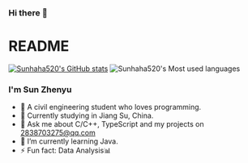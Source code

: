 ### Hi there 👋

<!--
**Sunhaha520/Sunhaha520** is a ✨ _special_ ✨ repository because its `README.md` (this file) appears on your GitHub profile.

Here are some ideas to get you started:

- 🔭 I’m currently working on ...
- 🌱 I’m currently learning ...
- 👯 I’m looking to collaborate on ...
- 🤔 I’m looking for help with ...
- 💬 Ask me about ...
- 📫 How to reach me: ...
- 😄 Pronouns: ...
- ⚡ Fun fact: ...
-->
# README

[![Sunhaha520's GitHub stats](https://github-readme-stats.vercel.app/api?username=Sunhaha520&show_icons=true&theme=radical)](https://github.com/anuraghazra/github-readme-stats)
![Sunhaha520's Most used languages](https://github-readme-stats.vercel.app/api/top-langs?username=Sunhaha520&show_icons=true&count_private=true&theme=gotham)




### I'm Sun Zhenyu

- 🤔 A civil engineering student who loves programming.
- 🌱 Currently studying in Jiang Su, China.
- 💬 Ask me about C/C++, TypeScript and my projects on [2838703275@qq.com](mailto:2838703275@qq.com)
- 🌱 I’m currently learning Java.
- ⚡ Fun fact: Data Analysis📊

